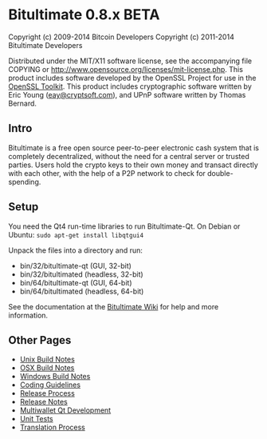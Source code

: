 Bitultimate 0.8.x BETA
====================

Copyright (c) 2009-2014 Bitcoin Developers
Copyright (c) 2011-2014 Bitultimate Developers

Distributed under the MIT/X11 software license, see the accompanying
file COPYING or http://www.opensource.org/licenses/mit-license.php.
This product includes software developed by the OpenSSL Project for use in the [OpenSSL Toolkit](http://www.openssl.org/). This product includes
cryptographic software written by Eric Young ([eay@cryptsoft.com](mailto:eay@cryptsoft.com)), and UPnP software written by Thomas Bernard.


Intro
---------------------
Bitultimate is a free open source peer-to-peer electronic cash system that is
completely decentralized, without the need for a central server or trusted
parties.  Users hold the crypto keys to their own money and transact directly
with each other, with the help of a P2P network to check for double-spending.


Setup
---------------------
You need the Qt4 run-time libraries to run Bitultimate-Qt. On Debian or Ubuntu:
	`sudo apt-get install libqtgui4`

Unpack the files into a directory and run:

- bin/32/bitultimate-qt (GUI, 32-bit)
- bin/32/bitultimated (headless, 32-bit)
- bin/64/bitultimate-qt (GUI, 64-bit)
- bin/64/bitultimated (headless, 64-bit)

See the documentation at the [Bitultimate Wiki](http://bitultimate.info)
for help and more information.


Other Pages
---------------------
- [Unix Build Notes](build-unix.md)
- [OSX Build Notes](build-osx.md)
- [Windows Build Notes](build-msw.md)
- [Coding Guidelines](coding.md)
- [Release Process](release-process.md)
- [Release Notes](release-notes.md)
- [Multiwallet Qt Development](multiwallet-qt.md)
- [Unit Tests](unit-tests.md)
- [Translation Process](translation_process.md)
